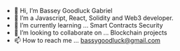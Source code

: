- 👋 Hi, I’m Bassey Goodluck Gabriel
- 👀 I’m a Javascript, React, Solidity and Web3 developer.
- 🌱 I’m currently learning ... Smart Contracts Security
- 💞️ I’m looking to collaborate on ... Blockchain projects
- 📫 How to reach me ... bassygoodluck@gmail.com

<!---
About ME is a ✨ special ✨ repository because its `README.md` (this file) appears on your GitHub profile.
You can click the Preview link to take a look at your changes.
--->

